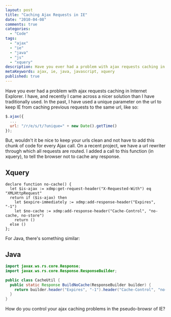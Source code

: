 ```yaml
---
layout: post
title: "Caching Ajax Requests in IE"
date: "2010-04-08"
comments: true
categories:
  - "Code"
tags:
  - "ajax"
  - "ie"
  - "java"
  - "js"
  - "xquery"
description: Have you ever had a problem with ajax requests caching in Internet Explorer.  I have, and recently I came across a nicer solution than I have traditionally 
metaKeywords: ajax, ie, java, javascript, xquery
published: true
---
```


Have you ever had a problem with ajax requests caching in Internet Explorer.  I have, and recently I came across a nicer solution than I have traditionally used.  In the past, I have used a unique parameter on the url to keep IE from caching previous requests to the same url, like so:

<!--more-->

```javascript
$.ajax({
  ...
  url: "/r/e/s/t/?unique=" + new Date().getTime()
});
```

But, wouldn't it be nice to keep your urls clean and not have to add this chunk of code for every Ajax call.  On a recent project, we have a url rewriter through which all requests are routed.  I added a call to this function (in xquery), to tell the browser not to cache any response.

Xquery
------

```
declare function no-cache() {
  let $is-ajax := xdmp:get-request-header("X-Requested-With") eq "XMLHttpRequest"
  return if ($is-ajax) then
    let $expire-immediately := xdmp:add-response-header("Expires", "-1")
    let $no-cache := xdmp:add-response-header("Cache-Control", "no-cache, no-store")
    return ()
  else ()
};
```

For Java, there's something similar:

Java
----
```java
import javax.ws.rs.core.Response;
import javax.ws.rs.core.Response.ResponseBuilder;

public class CacheUtil {
  public static Response BuildNoCache(ResponseBuilder builder) {
    return builder.header("Expires", "-1").header("Cache-Control", "no-cache, no-store").build();
  }
}
```

How do you control your ajax caching problems in the pseudo-browsr of IE?

  
